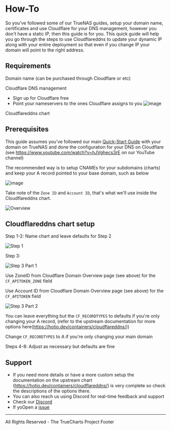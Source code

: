 # How-To

So you've followed some of our TrueNAS guides, setup your domain name, certificates and use  Cloudflare for your DNS management, however you don't have a static IP, then this guide is for you. This quick guide will help you go through the steps to use Cloudflareddns to update your dynamic IP along with your entire deployment so that even if you change IP your domain will point to the right address.

## Requirements

Domain name (can be purchased through Cloudflare or etc)

Cloudflare DNS management
 - Sign up for Cloudflare free
 - Point your nameservers to the ones Cloudflare assigns to you
  ![image](https://user-images.githubusercontent.com/89483932/179332161-e903e46e-ed8c-4b58-81fc-6fcadf1a9851.png)

Cloudflareddns chart

## Prerequisites

This guide assumes you've followed our main [Quick-Start Guide](https://truecharts.org/docs/manual/SCALE%20Apps/Quick-Start%20Guides/adding-letsencrypt) with your domain on TrueNAS and done the configuration for your DNS on Cloudflare (see https://www.youtube.com/watch?v=hJVghecs3rE on our YouTube channel)

The recommended way is to setup CNAMEs for your subdomains (charts) and keep your A record pointed to your base domain, such as below

![image](https://user-images.githubusercontent.com/89483932/179334653-316e462f-7bf7-4cda-a9dc-dd8842e76021.png)

Take note of the `Zone ID` and `Account ID`, that's what we'll use inside the Cloudflareddns chart.

![Overview](https://user-images.githubusercontent.com/89483932/179336819-64a32521-c64b-4ae6-8d5d-225b7342b786.png)


## Cloudflareddns chart setup

Step 1-2: Name chart and leave defaults for Step 2

![Step 1](https://user-images.githubusercontent.com/89483932/179336761-2ce2da3a-cd75-43ba-befe-4c3775f04027.png)

Step 3:

![Step 3 Part 1](https://user-images.githubusercontent.com/89483932/179336779-e2aa5273-8527-40f1-bc3c-3768931ea289.png)

Use ZoneID from Cloudflare Domain Overview page (see above) for the `CF_APITOKEN_ZONE` field

Use Account ID from Cloudflare Domain Overview page (see above) for the `CF_APITOKEN` field

![Step 3 Part 2](https://user-images.githubusercontent.com/89483932/179336787-338b1939-546c-42fa-86a2-afe89da91e8d.png)

You can leave everything but the `CF_RECORDTYPES` to defaults if you're only changing your A record, (refer to the upstream documentation for more options here(https://hotio.dev/containers/cloudflareddns/))

Change `CF_RECORDTYPES` to A if you're only changing your main domain

Steps 4-8: Adjust as necessary but defaults are fine

## Support

- If you need more details or have a more custom setup the documentation on the upstream chart (https://hotio.dev/containers/cloudflareddns/) is very complete so check the descriptions of the options there.
- You can also reach us using Discord for real-time feedback and support
- Check our [Discord](https://discord.gg/tVsPTHWTtr)
- If yoOpen a [issue](https://github.com/truecharts/apps/issues/new/choose)

---

All Rights Reserved - The TrueCharts Project
Footer
